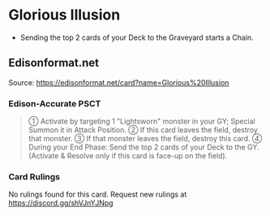 # Glorious Illusion

*   Sending the top 2 cards of your Deck to the Graveyard starts a Chain.

## Edisonformat.net

Source: https://edisonformat.net/card?name=Glorious%20Illusion

### Edison-Accurate PSCT

> ① Activate by targeting 1 "Lightsworn" monster in your GY; Special Summon it in Attack Position.
> ② If this card leaves the field, destroy that monster.
> ③ If that monster leaves the field, destroy this card.
> ④ During your End Phase: Send the top 2 cards of your Deck to the GY.
> (Activate & Resolve only if this card is face-up on the field).

### Card Rulings

No rulings found for this card. Request new rulings at https://discord.gg/shVJnYJNpg
            